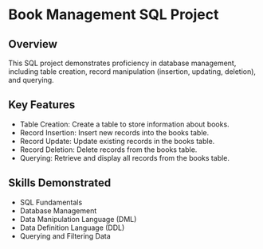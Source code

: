 # Book Management SQL Project

## Overview
This SQL project demonstrates proficiency in database management, including table creation, record manipulation (insertion, updating, deletion), and querying.

## Key Features
- Table Creation: Create a table to store information about books.
- Record Insertion: Insert new records into the books table.
- Record Update: Update existing records in the books table.
- Record Deletion: Delete records from the books table.
- Querying: Retrieve and display all records from the books table.

## Skills Demonstrated
- SQL Fundamentals
- Database Management
- Data Manipulation Language (DML)
- Data Definition Language (DDL)
- Querying and Filtering Data
